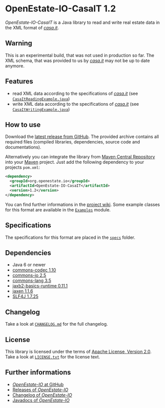 OpenEstate-IO-CasaIT 1.2
========================

*OpenEstate-IO-CasaIT* is a Java library to read and write real estate data in
the XML format of [*casa.it*](http://casa.it).


Warning
-------

This is an experimental build, that was not used in production so far. The XML
schema, that was provided to us by [*casa.it*](http://casa.it) may not be up to
date anymore.


Features
--------

-   read XML data according to the specifications of
    [*casa.it*](http://casa.it)
    (see [`CasaItReadingExample.java`](https://github.com/OpenEstate/OpenEstate-IO/blob/v1.2/Examples/src/main/java/org/openestate/io/examples/CasaItReadingExample.java))
-   write XML data according to the specifications of
    [*casa.it*](http://casa.it)
    (see [`CasaItWritingExample.java`](https://github.com/OpenEstate/OpenEstate-IO/blob/v1.2/Examples/src/main/java/org/openestate/io/examples/CasaItWritingExample.java))


How to use
----------

Download the [latest release from GitHub](https://github.com/OpenEstate/OpenEstate-IO/releases/latest).
The provided archive contains all required files (compiled libraries,
dependencies, source code and documentations).

Alternatively you can integrate the library from
[Maven Central Repository](http://search.maven.org/#search|ga|1|org.openestate.io)
into your [Maven](http://maven.apache.org/) project. Just add the following
dependency to your projects `pom.xml`:

```xml
<dependency>
  <groupId>org.openestate.io</groupId>
  <artifactId>OpenEstate-IO-CasaIT</artifactId>
  <version>1.2</version>
</dependency>
```

You can find further informations in the
[project wiki](https://github.com/OpenEstate/OpenEstate-IO/wiki/Usage-CasaIT).
Some example classes for this format are available in the
[`Examples`](https://github.com/OpenEstate/OpenEstate-IO/tree/develop/Examples)
module.


Specifications
--------------

The specifications for this format are placed in the [`specs`](specs) folder.


Dependencies
------------

-   Java 6 or newer
-   [commons-codec 1.10](http://commons.apache.org/proper/commons-codec/)
-   [commons-io 2.5](http://commons.apache.org/proper/commons-io/)
-   [commons-lang 3.5](http://commons.apache.org/proper/commons-lang/)
-   [jaxb2-basics-runtime 0.11.1](https://github.com/highsource/jaxb2-basics)
-   [jaxen 1.1.6](http://jaxen.codehaus.org/)
-   [SLF4J 1.7.25](http://www.slf4j.org/)


Changelog
---------

Take a look at
[`CHANGELOG.md`](https://github.com/OpenEstate/OpenEstate-IO/blob/master/CHANGELOG.md)
for the full changelog.


License
-------

This library is licensed under the terms of
[Apache License, Version 2.0](http://www.apache.org/licenses/LICENSE-2.0.html).
Take a look at
[`LICENSE.txt`](https://github.com/OpenEstate/OpenEstate-IO/blob/v1.2/LICENSE.txt)
for the license text.


Further informations
--------------------

-   [*OpenEstate-IO* at GitHub](https://github.com/OpenEstate/OpenEstate-IO)
-   [Releases of *OpenEstate-IO*](https://github.com/OpenEstate/OpenEstate-IO/releases)
-   [Changelog of *OpenEstate-IO*](https://github.com/OpenEstate/OpenEstate-IO/blob/master/CHANGELOG.md)
-   [Javadocs of *OpenEstate-IO*](http://manual.openestate.org/OpenEstate-IO/)

